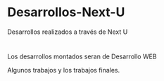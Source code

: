 # Desarrollos-Next-U
Desarrollos realizados a través de Next U
#
Los desarrollos montados seran de Desarrollo WEB

Algunos trabajos y los trabajos finales.
